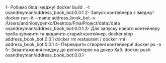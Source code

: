 1- Робимо білд імеджу!
 docker build . -t osandreyman/address_book_bot:0.0.1
2- Запуск контейнера з імеджу!
 docker run -it --name address_book_bot -v /Users/andriiosypenko/Desktop/FinalProject/data:/data osandreyman/address_book_bot:0.0.1
3- Для запуску нового контейнеру треба зупиеити та видалити старий контейнер. 
 docker stop address_book_bot:0.0.1 
docker rm restaurant  / docker rmi address_book_bot:0.0.1
4- Перевірити створені контейнери!
 docker ps -a
5- Завантаження імеджу до репозіторію на докер Хаб.
docker push osandreyman/address_book_bot:0.0.1

